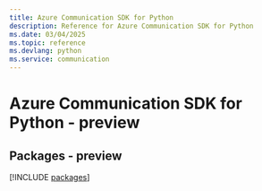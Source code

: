 ```yaml
---
title: Azure Communication SDK for Python
description: Reference for Azure Communication SDK for Python
ms.date: 03/04/2025
ms.topic: reference
ms.devlang: python
ms.service: communication
---
```

# Azure Communication SDK for Python - preview
## Packages - preview
[!INCLUDE [packages](communication-index.md)]